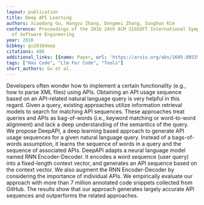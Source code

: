 ```yaml
---
layout: publication
title: Deep API Learning
authors: Xiaodong Gu, Hongyu Zhang, Dongmei Zhang, Sunghun Kim
conference: Proceedings of the 2016 24th ACM SIGSOFT International Symposium on Foundations
  of Software Engineering
year: 2016
bibkey: gu2016deep
citations: 488
additional_links: [{name: Paper, url: 'https://arxiv.org/abs/1605.08535'}]
tags: ["Has Code", "Llm For Code", "Tools"]
short_authors: Gu et al.
---
```

Developers often wonder how to implement a certain functionality (e.g., how
to parse XML files) using APIs. Obtaining an API usage sequence based on an
API-related natural language query is very helpful in this regard. Given a
query, existing approaches utilize information retrieval models to search for
matching API sequences. These approaches treat queries and APIs as bag-of-words
(i.e., keyword matching or word-to-word alignment) and lack a deep
understanding of the semantics of the query.
  We propose DeepAPI, a deep learning based approach to generate API usage
sequences for a given natural language query. Instead of a bags-of-words
assumption, it learns the sequence of words in a query and the sequence of
associated APIs. DeepAPI adapts a neural language model named RNN
Encoder-Decoder. It encodes a word sequence (user query) into a fixed-length
context vector, and generates an API sequence based on the context vector. We
also augment the RNN Encoder-Decoder by considering the importance of
individual APIs. We empirically evaluate our approach with more than 7 million
annotated code snippets collected from GitHub. The results show that our
approach generates largely accurate API sequences and outperforms the related
approaches.